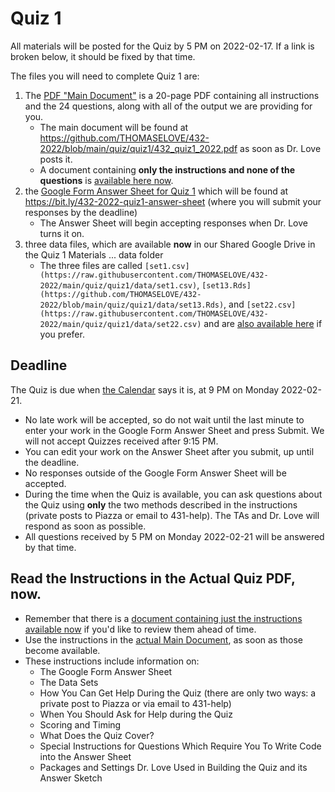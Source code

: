 # Quiz 1

All materials will be posted for the Quiz by 5 PM on 2022-02-17. If a link is broken below, it should be fixed by that time. 

The files you will need to complete Quiz 1 are:

1. The [PDF "Main Document"](https://github.com/THOMASELOVE/432-2022/blob/main/quiz/quiz1/432_quiz1_2022.pdf) is a 20-page PDF containing all instructions and the 24 questions, along with all of the output we are providing for you. 
    - The main document will be found at https://github.com/THOMASELOVE/432-2022/blob/main/quiz/quiz1/432_quiz1_2022.pdf as soon as Dr. Love posts it.
    - A document containing **only the instructions and none of the questions** is [available here now](https://github.com/THOMASELOVE/432-2022/blob/main/quiz/quiz1/432_quiz1_2022_instructions_only.pdf).
2. the [Google Form Answer Sheet for Quiz 1](https://bit.ly/432-2022-quiz1-answer-sheet) which will be found at https://bit.ly/432-2022-quiz1-answer-sheet (where you will submit your responses by the deadline) 
    - The Answer Sheet will begin accepting responses when Dr. Love turns it on.
3. three data files, which are available **now** in our Shared Google Drive in the Quiz 1 Materials ... data folder
    - The three files are called `[set1.csv](https://raw.githubusercontent.com/THOMASELOVE/432-2022/main/quiz/quiz1/data/set1.csv)`, `[set13.Rds](https://github.com/THOMASELOVE/432-2022/blob/main/quiz/quiz1/data/set13.Rds)`, and `[set22.csv](https://raw.githubusercontent.com/THOMASELOVE/432-2022/main/quiz/quiz1/data/set22.csv)` and are [also available here](https://github.com/THOMASELOVE/432-2022/tree/main/quiz/quiz1/data) if you prefer.

## Deadline

The Quiz is due when [the Calendar](https://thomaselove.github.io/431/calendar.html) says it is, at 9 PM on Monday 2022-02-21. 

- No late work will be accepted, so do not wait until the last minute to enter your work in the Google Form Answer Sheet and press Submit. We will not accept Quizzes received after 9:15 PM.
- You can edit your work on the Answer Sheet after you submit, up until the deadline. 
- No responses outside of the Google Form Answer Sheet will be accepted.
- During the time when the Quiz is available, you can ask questions about the Quiz using **only** the two methods described in the instructions (private posts to Piazza or email to 431-help). The TAs and Dr. Love will respond as soon as possible. 
- All questions received by 5 PM on Monday 2022-02-21 will be answered by that time.

## Read the Instructions in the Actual Quiz PDF, now.

- Remember that there is a [document containing just the instructions available now](https://github.com/THOMASELOVE/432-2022/blob/main/quiz/quiz1/432_quiz1_2022_instructions_only.pdf) if you'd like to review them ahead of time. 
- Use the instructions in the [actual Main Document](https://github.com/THOMASELOVE/432-2022/blob/main/quiz/quiz1/432_quiz1_2022.pdf), as soon as those become available.
- These instructions include information on:
    - The Google Form Answer Sheet
    - The Data Sets
    - How You Can Get Help During the Quiz (there are only two ways: a private post to Piazza or via email to 431-help)
    - When You Should Ask for Help during the Quiz
    - Scoring and Timing
    - What Does the Quiz Cover?
    - Special Instructions for Questions Which Require You To Write Code into the Answer Sheet
    - Packages and Settings Dr. Love Used in Building the Quiz and its Answer Sketch



